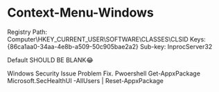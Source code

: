# Context-Menu-Windows


Registry Path:
Computer\HKEY_CURRENT_USER\SOFTWARE\CLASSES\CLSID
Keys: {86ca1aa0-34aa-4e8b-a509-50c905bae2a2}
Sub-key: InprocServer32

Default SHOULD BE BLANK😂



Windows Security Issue Problem Fix.
Pwoershell
Get-AppxPackage Microsoft.SecHealthUI -AllUsers | Reset-AppxPackage
